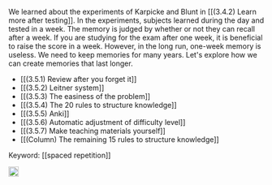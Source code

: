 
We learned about the experiments of Karpicke and Blunt in [[(3.4.2) Learn more after testing]]. In the experiments, subjects learned during the day and tested in a week. The memory is judged by whether or not they can recall after a week. If you are studying for the exam after one week, it is beneficial to raise the score in a week. However, in the long run, one-week memory is useless. We need to keep memories for many years. Let's explore how we can create memories that last longer.

- [[(3.5.1) Review after you forget it]]
- [[(3.5.2) Leitner system]]
- [[(3.5.3) The easiness of the problem]]
- [[(3.5.4) The 20 rules to structure knowledge]]
- [[(3.5.5) Anki]]
- [[(3.5.6) Automatic adjustment of difficulty level]]
- [[(3.5.7) Make teaching materials yourself]]
- [[(Column) The remaining 15 rules to structure knowledge]]


Keyword: [[spaced repetition]]

<img src='https://scrapbox.io/api/pages/nishio/en/icon' alt='en.icon' height="19.5"/>